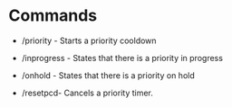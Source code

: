# Commands
- /priority - Starts a priority cooldown

- /inprogress - States that there is a priority in progress

- /onhold - States that there is a priority on hold

- /resetpcd- Cancels a priority timer.

